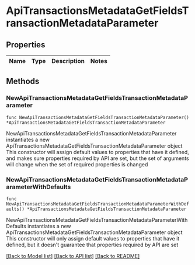 # ApiTransactionsMetadataGetFieldsTransactionMetadataParameter

## Properties

Name | Type | Description | Notes
------------ | ------------- | ------------- | -------------

## Methods

### NewApiTransactionsMetadataGetFieldsTransactionMetadataParameter

`func NewApiTransactionsMetadataGetFieldsTransactionMetadataParameter() *ApiTransactionsMetadataGetFieldsTransactionMetadataParameter`

NewApiTransactionsMetadataGetFieldsTransactionMetadataParameter instantiates a new ApiTransactionsMetadataGetFieldsTransactionMetadataParameter object
This constructor will assign default values to properties that have it defined,
and makes sure properties required by API are set, but the set of arguments
will change when the set of required properties is changed

### NewApiTransactionsMetadataGetFieldsTransactionMetadataParameterWithDefaults

`func NewApiTransactionsMetadataGetFieldsTransactionMetadataParameterWithDefaults() *ApiTransactionsMetadataGetFieldsTransactionMetadataParameter`

NewApiTransactionsMetadataGetFieldsTransactionMetadataParameterWithDefaults instantiates a new ApiTransactionsMetadataGetFieldsTransactionMetadataParameter object
This constructor will only assign default values to properties that have it defined,
but it doesn't guarantee that properties required by API are set


[[Back to Model list]](../README.md#documentation-for-models) [[Back to API list]](../README.md#documentation-for-api-endpoints) [[Back to README]](../README.md)


